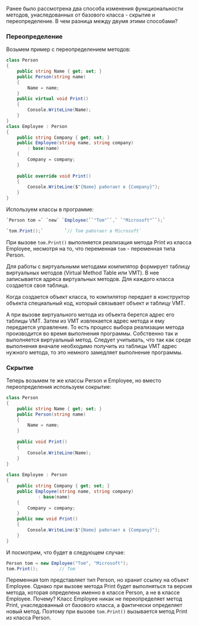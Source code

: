 
Ранее было рассмотрена два способа изменения функциональности методов, унаследованных от базового класса - скрытие и переопределение. В чем разница между двумя этими способами?

### Переопределение

Возьмем пример с переопределением методов:

```C#
class Person
{
    public string Name { get; set; }
    public Person(string name)
    {
        Name = name;
    }
    public virtual void Print()
    {
        Console.WriteLine(Name);
    }
}
class Employee : Person
{
    public string Company { get; set; }
    public Employee(string name, string company)
        : base(name)
    {
        Company = company;
    }
 
    public override void Print()
    {
        Console.WriteLine($"{Name} работает в {Company}");
    }
}
```

Используем классы в программе:

```C#
`Person tom =` `new` `Employee(``"Tom"``,` `"Microsoft"``);`

`tom.Print();`        `// Tom работает в Microsoft`
```

При вызове `tom.Print()` выполняется реализация метода Print из класса Employee, несмотря на то, что переменная `tom` - переменная типа Person.

Для работы с виртуальными методами компилятор формирует таблицу виртуальных методов (Virtual Method Table или VMT). В нее записывается адреса виртуальных методов. Для каждого класса создается своя таблица.

Когда создается объект класса, то компилятор передает в конструктор объекта специальный код, который связывает объект и таблицу VMT.

А при вызове виртуального метода из объекта берется адрес его таблицы VMT. Затем из VMT извлекается адрес метода и ему передается управление. То есть процесс выбора реализации метода производится во время выполнения программы. Собственно так и выполняется виртуальный метод. Следует учитывать, что так как среде выполнения вначале необходимо получить из таблицы VMT адрес нужного метода, то это немного замедляет выполнение программы.

### Скрытие

Теперь возьмем те же классы Person и Employee, но вместо переопределения используем сокрытие:

```C#
class Person
{
    public string Name { get; set; }
    public Person(string name)
    {
        Name = name;
    }
 
    public void Print()
    {
        Console.WriteLine(Name);
    }
}
 
class Employee : Person
{
    public string Company { get; set; }
    public Employee(string name, string company)
            : base(name)
    {
        Company = company;
    }
    public new void Print()
    {
        Console.WriteLine($"{Name} работает в {Company}");
    }
}
```

И посмотрим, что будет в следующем случае:

```C#
Person tom = new Employee("Tom", "Microsoft");
tom.Print();        // Tom
```

Переменная tom представляет тип Person, но хранит ссылку на объект Employee. Однако при вызове метода Print будет выполняться та версия метода, которая определена именно в классе Person, а не в классе Employee. Почему? Класс Employee никак не переопределяет метод Print, унаследованный от базового класса, а фактически определяет новый метод. Поэтому при вызове `tom.Print()` вызывается метод Print из класса Person.